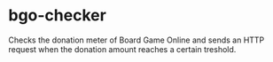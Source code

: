 # bgo-checker

Checks the donation meter of Board Game Online and sends an HTTP request when the donation amount reaches a certain treshold.

